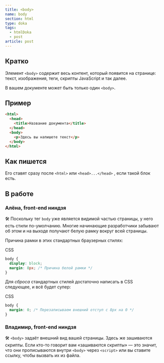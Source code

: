 ```yaml
---
title: <body>
name: body
section: html
type: doka
tags:
  - htmlDoka
  - post
article: post
---
```


## Кратко

Элемент `<body>` содержит весь контент, который появится на странице: текст, изображения, теги, скрипты JavaScript и так далее.

В вашем документе может быть только один `<body>`.

## Пример

```html
<html>
  <head>
    <title>Название документа</title>
  </head>
  <body>
    <p>Здесь вы напишете текст</p>
  </body>
</html>
```

## Как пишется

Его ставят сразу после `<html>` или `<head>...</head>` , если такой блок есть.

## В работе

### Алёна, front-end ниндзя

🛠 Поскольку тег `body` уже является видимой частью страницы, у него есть стили по-умолчанию. Многие начинающие разработчики забывают об этом и на выходе получают белую рамку вокруг всей страницы.

Причина рамки в этих стандартных браузерных стилях:

CSS

```css
body {
  display: block;
  margin: 8px; /* Причина белой рамки */
}
```

Для _сброса_ стандартных стилей достаточно написать в CSS следующее, и всё будет супер:

CSS

```css
body {
  margin: 0; /* Перезаписываем внешний отступ с 8px на 0 */
}
```

### Владимир, front-end ниндзя

🛠 `<body>` задаёт внешний вид вашей страницы. Здесь же зашиваются скрипты. Если кто-то говорит вам «зашиваются скрипты» — это значит, что они прописываются внутри `<body>` через `<script>` или вы ставите ссылку, чтобы вызвать их из файла.
